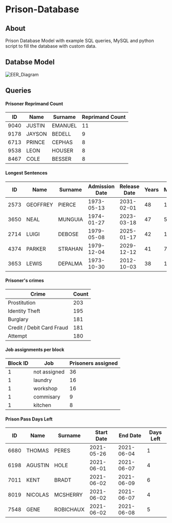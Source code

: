 # Prison-Database
## About
Prison Database Model with example SQL queries, MySQL and python script to fill the database with custom data.

## Databse Model
![EER_Diagram](https://user-images.githubusercontent.com/61971053/120490176-7b99ae00-c3b8-11eb-9ceb-784ce5958b25.png)

## Queries

#### Prisoner Reprimand Count
|ID|Name|Surname|Reprimand Count|
|----|------|-------|--|
|9040|JUSTIN|EMANUEL|11|
|9178|JAYSON|BEDELL |9 |
|6713|PRINCE|CEPHAS |8 |
|9538|LEON  |HOUSER |8 |
|8467|COLE  |BESSER |8 |

#### Longest Sentences
|ID|Name|Surname|Admission Date|Release Date|Years|Months|Days|Days Left|
|---|--------|--------|-----------|----------|----|--|--|-------|
|2573|GEOFFREY|PIERCE	|1973-05-13	|2031-02-01|	48|	1|22|3530|
|3650|NEAL    |MUNGUIA	|1974-01-27 |2023-03-18|	47|	5|8 |653|
|2714|LUIGI   |DEBOSE	|1979-05-08	|2025-01-17|	42|	1|27|1324|
|4374|PARKER	 |STRAHAN	|1979-12-04	|2029-12-12|	41|	7|1	|3114|
|3653|LEWIS	 |DEPALMA	|1973-10-30	|2012-10-03|	38|	1|6	|Released|


#### Prisoner's crimes
|Crime|Count|
|----|----|
|Prostitution|	203|
|Identity Theft|	195|
|Burglary|	181|
|Credit / Debit Card Fraud|	181|
|Attempt|	180|

#### Job assignments per block
|Block ID|Job|Prisoners assigned|
|----|----|----|
|1	|not assigned|	36|
|1	|laundry	|16|
|1|	workshop	|16|
|1|	commisary|	9|
|1|	kitchen	|8|

#### Prison Pass Days Left
|ID|Name|Surname|Start Date|End Date|Days Left|
|----|----|----|---|----|----|
|6680	|THOMAS|	PERES|2021-05-26|	2021-06-04	|1|
|6198	|AGUSTIN	|HOLE	|2021-06-01|	2021-06-07|	4|
|7011	|KENT	|BRADT	|2021-06-02|	2021-06-09	|6|
|8019	|NICOLAS|MCSHERRY	|2021-06-02	|2021-06-07|	4|
|7548	|GENE	|ROBICHAUX	|2021-06-02	|2021-06-08|	5|
